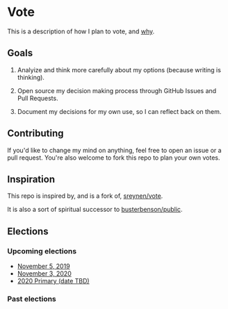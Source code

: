 # Vote

This is a description of how I plan to vote, and [why](values/README.md).

## Goals

1. Analyize and think more carefully about my options (because writing is thinking).

2. Open source my decision making process through GitHub Issues and Pull Requests.

3. Document my decisions for my own use, so I can reflect back on them.

## Contributing

If you'd like to change my mind on anything, feel free to open an issue or a pull request. You're also welcome to fork this repo to plan your own votes.

## Inspiration

This repo is inspired by, and is a fork of, [sreynen/vote](https://github.com/sreynen/vote).

It is also a sort of spiritual successor to [busterbenson/public](https://github.com/busterbenson/public).

## Elections

### Upcoming elections

- [November 5, 2019](2019/11-05/README.md)
- [November 3, 2020](2020/11-03/README.md)
- [2020 Primary (date TBD)](2020/primary/README.md)

### Past elections

